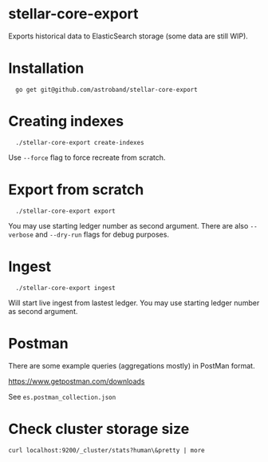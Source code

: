 # stellar-core-export

Exports historical data to ElasticSearch storage (some data are still WIP).

# Installation

```
  go get git@github.com/astroband/stellar-core-export
```

# Creating indexes

```
  ./stellar-core-export create-indexes
```

Use `--force` flag to force recreate from scratch.

# Export from scratch

```
  ./stellar-core-export export
```

You may use starting ledger number as second argument. There are also `--verbose` and `--dry-run` flags for debug purposes.

# Ingest

```
  ./stellar-core-export ingest
```

Will start live ingest from lastest ledger. You may use starting ledger number as second argument.

# Postman

There are some example queries (aggregations mostly) in PostMan format.

https://www.getpostman.com/downloads

See `es.postman_collection.json`

# Check cluster storage size

```curl localhost:9200/_cluster/stats?human\&pretty | more```